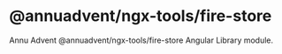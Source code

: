 
# @annuadvent/ngx-tools/fire-store

Annu Advent @annuadvent/ngx-tools/fire-store Angular Library module.
